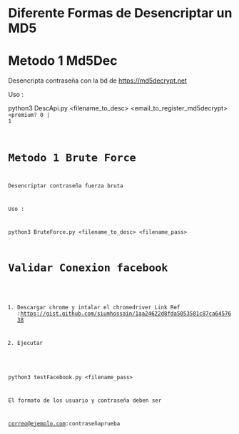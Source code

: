 # Diferente Formas de Desencriptar un MD5


#  Metodo 1 Md5Dec


Desencripta contraseña con la bd de https://md5decrypt.net

Uso :

python3 DescApi.py <filename_to_desc> <email_to_register_md5decrypt> <typeHash> <code> <premium? 0 | 1


#  Metodo 1 Brute Force

Desencriptar contraseña fuerza bruta

Uso :

python3 BruteForce.py <filename_to_desc> <filename_pass> <out>

# Validar Conexion facebook

1) Descargar chrome y intalar el chromedriver
Link Ref :https://gist.github.com/siumhossain/1aa24622d8fda5053581c87ca6457638

2) Ejecutar

python3 testFacebook.py <filename_pass> <out>



El formato de los usuario y contraseña deben ser

correo@ejemplo.com:contraseñaprueba